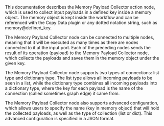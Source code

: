 This documentation describes the Memory Payload Collector action node, which is used to collect input payloads in a defined key inside a memory object. The memory object is kept inside the workflow and can be referenced with the Copy Data plugin or any dotted notation string, such as memory@defined_key.

The Memory Payload Collector node can be connected to multiple nodes, meaning that it will be executed as many times as there are nodes connected to it at the input port. Each of the preceding nodes sends the result of its operation (payload) to the Memory Payload Collector node, which collects the payloads and saves them in the memory object under the given key.

The Memory Payload Collector node supports two types of connections: list type and dictionary type. The list type allows all incoming payloads to be seen in a list, while the dictionary type combines all incoming payloads into a dictionary type, where the key for each payload is the name of the connection (called sometimes graph edge) it came from.

The Memory Payload Collector node also supports advanced configuration, which allows users to specify the name (key in memory object) that will hold the collected payloads, as well as the type of collection (list or dict). This advanced configuration is specified in a JSON format.